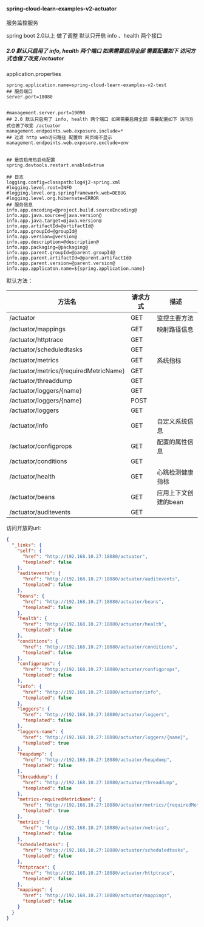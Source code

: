 #### spring-cloud-learn-examples-v2-actuator
服务监控服务

spring boot 2.0以上 做了调整
默认只开启 info 、health 两个接口
##### 2.0 默认只启用了 info, health 两个端口 如果需要启用全部 需要配置如下 访问方式也做了改变 /actuator

application.properties

```properties
spring.application.name=spring-cloud-learn-examples-v2-test
## 服务端口
server.port=18080


#management.server.port=19090
## 2.0 默认只启用了 info, health 两个端口 如果需要启用全部 需要配置如下 访问方式也做了改变 /actuator
management.endpoints.web.exposure.include=*
## 过滤 http web访问路径 配置后 网页端不显示
management.endpoints.web.exposure.exclude=env


## 是否启用热启动配置
spring.devtools.restart.enabled=true

## 日志
logging.config=classpath:log4j2-spring.xml
#logging.level.root=INFO
#logging.level.org.springframework.web=DEBUG
#logging.level.org.hibernate=ERROR
## 服务信息
info.app.encoding=@project.build.sourceEncoding@
info.app.java.source=@java.version@
info.app.java.target=@java.version@
info.app.artifactId=@artifactId@
info.app.groupId=@groupId@
info.app.version=@version@
info.app.description=@description@
info.app.packaging=@packaging@
info.app.parent.groupId=@parent.groupId@
info.app.parent.artifactId=@parent.artifactId@
info.app.parent.version=@parent.version@
info.app.applicaton.name=${spring.application.name}

```



默认方法：

| 方法名                                 | 请求方式 | 描述                 |
| -------------------------------------- | -------- | -------------------- |
| /actuator                              | GET      | 监控主要方法         |
| /actuator/mappings                     | GET      | 映射路径信息         |
| /actuator/httptrace                    | GET      |                      |
| /actuator/scheduledtasks               | GET      |                      |
| /actuator/metrics                      | GET      | 系统指标             |
| /actuator/metrics/{requiredMetricName} | GET      |                      |
| /actuator/threaddump                   | GET      |                      |
| /actuator/loggers/{name}               | GET      |                      |
| /actuator/loggers/{name}               | POST     |                      |
| /actuator/loggers                      | GET      |                      |
| /actuator/info                         | GET      | 自定义系统信息       |
| /actuator/configprops                  | GET      | 配置的属性信息       |
| /actuator/conditions                   | GET      |                      |
| /actuator/health                       | GET      | 心跳检测健康指标     |
| /actuator/beans                        | GET      | 应用上下文创建的bean |
| /actuator/auditevents                  | GET      |                      |



访问开放的url:

```json
{
  "_links": {
    "self": {
      "href": "http://192.168.10.27:18080/actuator",
      "templated": false
    },
    "auditevents": {
      "href": "http://192.168.10.27:18080/actuator/auditevents",
      "templated": false
    },
    "beans": {
      "href": "http://192.168.10.27:18080/actuator/beans",
      "templated": false
    },
    "health": {
      "href": "http://192.168.10.27:18080/actuator/health",
      "templated": false
    },
    "conditions": {
      "href": "http://192.168.10.27:18080/actuator/conditions",
      "templated": false
    },
    "configprops": {
      "href": "http://192.168.10.27:18080/actuator/configprops",
      "templated": false
    },
    "info": {
      "href": "http://192.168.10.27:18080/actuator/info",
      "templated": false
    },
    "loggers": {
      "href": "http://192.168.10.27:18080/actuator/loggers",
      "templated": false
    },
    "loggers-name": {
      "href": "http://192.168.10.27:18080/actuator/loggers/{name}",
      "templated": true
    },
    "heapdump": {
      "href": "http://192.168.10.27:18080/actuator/heapdump",
      "templated": false
    },
    "threaddump": {
      "href": "http://192.168.10.27:18080/actuator/threaddump",
      "templated": false
    },
    "metrics-requiredMetricName": {
      "href": "http://192.168.10.27:18080/actuator/metrics/{requiredMetricName}",
      "templated": true
    },
    "metrics": {
      "href": "http://192.168.10.27:18080/actuator/metrics",
      "templated": false
    },
    "scheduledtasks": {
      "href": "http://192.168.10.27:18080/actuator/scheduledtasks",
      "templated": false
    },
    "httptrace": {
      "href": "http://192.168.10.27:18080/actuator/httptrace",
      "templated": false
    },
    "mappings": {
      "href": "http://192.168.10.27:18080/actuator/mappings",
      "templated": false
    }
  }
}
```

